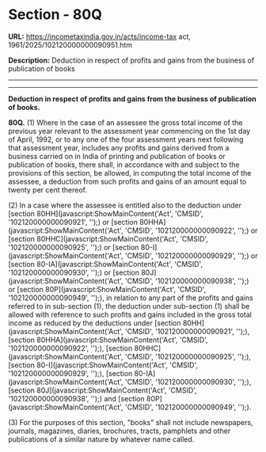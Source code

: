 # Section - 80Q

**URL:** https://incometaxindia.gov.in/acts/income-tax act, 1961/2025/102120000000090951.htm

**Description:** Deduction in respect of profits and gains from the business of publication of books

---

****  
  
**Deduction in respect of profits and gains from the business of publication of books.**

**80Q.** (1) Where in the case of an assessee the gross total income of the previous year relevant to the assessment year commencing on the 1st day of April, 1992, or to any one of the four assessment years next following that assessment year, includes any profits and gains derived from a business carried on in India of printing and publication of books or publication of books, there shall, in accordance with and subject to the provisions of this section, be allowed, in computing the total income of the assessee, a deduction from such profits and gains of an amount equal to twenty per cent thereof.

(2) In a case where the assessee is entitled also to the deduction under [section 80HH](javascript:ShowMainContent\('Act', 'CMSID', '102120000000090921', ''\);) or [section 80HHA](javascript:ShowMainContent\('Act', 'CMSID', '102120000000090922', ''\);) or [section 80HHC](javascript:ShowMainContent\('Act', 'CMSID', '102120000000090925', ''\);) or [section 80-I](javascript:ShowMainContent\('Act', 'CMSID', '102120000000090929', ''\);) or [section 80-IA](javascript:ShowMainContent\('Act', 'CMSID', '102120000000090930', ''\);) or [section 80J](javascript:ShowMainContent\('Act', 'CMSID', '102120000000090938', ''\);) or [section 80P](javascript:ShowMainContent\('Act', 'CMSID', '102120000000090949', ''\);), in relation to any part of the profits and gains referred to in sub-section (1), the deduction under sub-section (1) shall be allowed with reference to such profits and gains included in the gross total income as reduced by the deductions under [section 80HH](javascript:ShowMainContent\('Act', 'CMSID', '102120000000090921', ''\);), [section 80HHA](javascript:ShowMainContent\('Act', 'CMSID', '102120000000090922', ''\);), [section 80HHC](javascript:ShowMainContent\('Act', 'CMSID', '102120000000090925', ''\);), [section 80-I](javascript:ShowMainContent\('Act', 'CMSID', '102120000000090929', ''\);), [section 80-IA](javascript:ShowMainContent\('Act', 'CMSID', '102120000000090930', ''\);), [section 80J](javascript:ShowMainContent\('Act', 'CMSID', '102120000000090938', ''\);) and [section 80P](javascript:ShowMainContent\('Act', 'CMSID', '102120000000090949', ''\);).

(3) For the purposes of this section, "books" shall not include newspapers, journals, magazines, diaries, brochures, tracts, pamphlets and other publications of a similar nature by whatever name called.